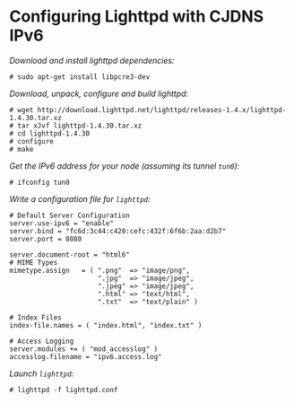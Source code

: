 # Configuring Lighttpd with CJDNS IPv6

_Download and install lighttpd dependencies:_

	# sudo apt-get install libpcre3-dev

_Download, unpack, configure and build lighttpd:_

	# wget http://download.lighttpd.net/lighttpd/releases-1.4.x/lighttpd-1.4.30.tar.xz
	# tar xJvf lighttpd-1.4.30.tar.xz
	# cd lighttpd-1.4.30
	# configure
	# make

_Get the IPv6 address for your node (assuming its tunnel `tun0`):_

	# ifconfig tun0

_Write a configuration file for `lighttpd`:_

	# Default Server Configuration
	server.use-ipv6 = "enable"
	server.bind = "fc6d:3c44:c420:cefc:432f:6f6b:2aa:d2b7"
	server.port = 8080

	server.document-root = "html6"
	# MIME Types
	mimetype.assign   = ( ".png"  => "image/png",
	                      ".jpg"  => "image/jpeg",
	                      ".jpeg" => "image/jpeg",
	                      ".html" => "text/html",
	                      ".txt"  => "text/plain" )
	                      
	# Index Files
	index-file.names = ( "index.html", "index.txt" )

	# Access Logging
	server.modules += ( "mod_accesslog" )
	accesslog.filename = "ipv6.access.log"

_Launch `lighttpd`:_

	# lighttpd -f lighttpd.conf
